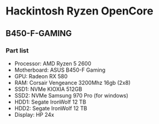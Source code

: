 # Hackintosh Ryzen OpenCore
## B450-F-GAMING
### Part list
* Processor: AMD Ryzen 5 2600
* Motherboard: ASUS B450-F Gaming
* GPU: Radeon RX 580
* RAM: Corsair Vengeance 3200Mhz 16gb (2x8)
* SSD1: NVMe KIOXIA 512GB
* SSD2: NVMe Samsung 970 Pro (for windows)
* HDD1: Segate IronWolf 12 TB
* HDD2: Segate IronWolf 12 TB
* Display: HP 24x
